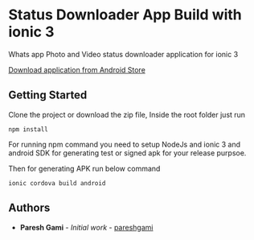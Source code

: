 

# Status Downloader App Build with ionic 3

Whats app Photo and Video status downloader application for ionic 3

[Download application from Android Store](https://play.google.com/store/apps/details?id=io.ubiq.wastatusdownloader)


## Getting Started

Clone the project or download the zip file, Inside the root folder just run 

```
npm install
```

For running npm command you need to setup NodeJs and ionic 3 and android SDK for generating test or signed apk for your release purpsoe.

Then for generating APK run below command

```
ionic cordova build android
```

## Authors

* **Paresh Gami** - *Initial work* - [pareshgami](https://github.com/pareshgami)